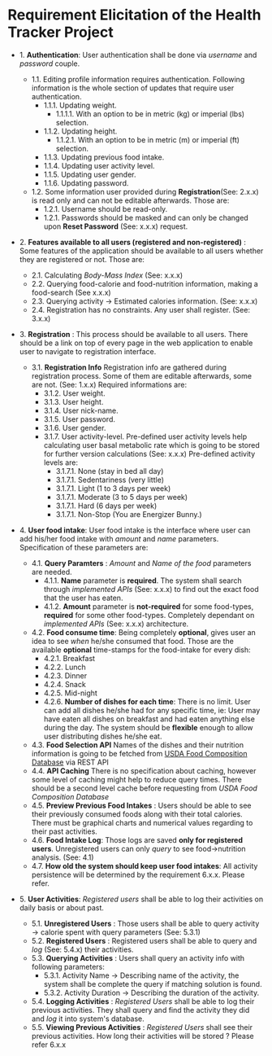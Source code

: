 # Requirement Elicitation of the Health Tracker Project

* 1\. **Authentication**: User authentication shall be done via *username* and *password* couple.
    * 1.1\. Editing profile information requires authentication. Following information is the whole section of updates that require user authentication.
      * 1.1.1\. Updating weight.
          * 1.1.1.1\. With an option to be in metric (kg) or imperial (lbs) selection.
      * 1.1.2\. Updating height.
           * 1.1.2.1\. With an option to be in metric (m) or imperial (ft) selection.
      * 1.1.3\. Updating previous food intake.
      * 1.1.4\. Updating user activity level.
      * 1.1.5\. Updating user gender.
      * 1.1.6\. Updating password.
    * 1.2\. Some information user provided during **Registration**(See: 2.x.x) is read only and can not be editable afterwards. Those are:
      * 1.2.1\. Username should be read-only.
      * 1.2.1\. Passwords should be masked and can only be changed upon **Reset Password** (See: x.x.x) request.
* 2\. **Features available to all users (registered and non-registered)** : Some features of the application should be available to all users whether they are registered or not. Those are:
   * 2.1\. Calculating *Body-Mass Index* (See: x.x.x)
   * 2.2\. Querying food-calorie and food-nutrition information, making a food-search (See x.x.x)
   * 2.3\. Querying activity -> Estimated calories information. (See: x.x.x)
   * 2.4\. Registration has no constraints. Any user shall register. (See: 3.x.x)

* 3\. **Registration** : This process should be available to all users. There should be a link on top of every page in the web application to enable user to navigate to registration interface.
   * 3.1\. **Registration Info** Registration info are gathered during registration process. Some of them are editable afterwards, some are not. (See: 1.x.x) Required informations are:
        * 3.1.2\. User weight.
        * 3.1.3\. User height.
        * 3.1.4\. User nick-name.
        * 3.1.5\. User password.
        * 3.1.6\. User gender.
        * 3.1.7\. User activity-level. Pre-defined user activity levels help calculating user basal metabolic rate which is going to be stored for further version calculations (See: x.x.x) Pre-defined activity levels are:
            * 3.1.7.1\. None (stay in bed all day)
            * 3.1.7.1\. Sedentariness (very little)
            * 3.1.7.1\. Light (1 to 3 days per week)
            * 3.1.7.1\. Moderate (3 to 5 days per week)
            * 3.1.7.1\. Hard (6 days per week)
            * 3.1.7.1\. Non-Stop (You are Energizer Bunny.)

* 4\. **User food intake**: User food intake is the interface where user can add his/her food intake with *amount* and *name* parameters. Specification of these parameters are:
    * 4.1\. **Query Paramters** : *Amount* and *Name of the food* parameters are needed.
        * 4.1.1\. **Name** parameter is **required**. The system shall search through *implemented APIs* (See: x.x.x) to find out the exact food that the user has eaten.
        * 4.1.2\. **Amount** parameter is **not-required** for some food-types, **required** for some other food-types. Completely dependant on *implemented APIs* (See: x.x.x) architecture.
    * 4.2\. **Food consume time**: Being completely **optional**, gives user an idea to see *when* he/she consumed that food. Those are the available **optional** time-stamps for the food-intake for every dish:
        * 4.2.1\. Breakfast
        * 4.2.2\. Lunch
        * 4.2.3\. Dinner
        * 4.2.4\. Snack
        * 4.2.5\. Mid-night
        * 4.2.6\. **Number of dishes for each time**: There is no limit. User can add all dishes he/she had for any specific time, ie: User may have eaten all dishes on breakfast and had eaten anything else during the day. The system should be **flexible** enough to allow user distributing dishes he/she eat.
    * 4.3\. **Food Selection API** Names of the dishes and their nutrition information is going to be fetched from [USDA Food Composition Database](https://ndb.nal.usda.gov/ndb/doc/) via REST API
    * 4.4\. **API Caching** There is no specification about caching, however some level of caching might help to reduce query times. There should be a second level cache before requesting from *USDA Food Composition Database*
    * 4.5\. **Preview Previous Food Intakes** : Users should be able to see their previously consumed foods along with their total calories. There must be graphical charts and numerical values regarding to their past activities.
    * 4.6\. **Food Intake Log**: Those logs are saved **only for registered users**. Unregistered users can only *query* to see food->nutrition analysis. (See: 4.1)
    * 4.7\. **How old the system should keep user food intakes**: All activity persistence will be determined by the requirement 6.x.x. Please refer.

* 5\. **User Activities**: *Registered users* shall be able to log their activities on daily basis or about past.
    * 5.1\. **Unregistered Users** : Those users shall be able to query activity -> calorie spent with query parameters (See: 5.3.1)
    * 5.2\. **Registered Users** : Registered users shall be able to query and *log* (See: 5.4.x) their activities.
    * 5.3\. **Querying Activities** : Users shall query an activity info with following parameters:
        * 5.3.1\. Activity Name -> Describing name of the activity, the system shall be complete the query if matching solution is found.
        * 5.3.2\. Activity Duration -> Describing the duration of the activity.
    * 5.4\. **Logging Activities** : *Registered Users* shall be able to log their previous activities. They shall query and find the activity they did and *log* it into system's database.
    * 5.5\. **Viewing Previous Activities** : *Registered Users* shall see their previous activities. How long their activities will be stored ? Please refer 6.x.x
